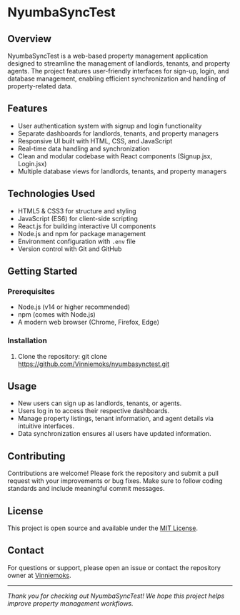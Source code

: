 # NyumbaSyncTest

## Overview
NyumbaSyncTest is a web-based property management application designed to streamline the management of landlords, tenants, and property agents. The project features user-friendly interfaces for sign-up, login, and database management, enabling efficient synchronization and handling of property-related data.

## Features
- User authentication system with signup and login functionality
- Separate dashboards for landlords, tenants, and property managers
- Responsive UI built with HTML, CSS, and JavaScript
- Real-time data handling and synchronization
- Clean and modular codebase with React components (Signup.jsx, Login.jsx)
- Multiple database views for landlords, tenants, and property managers

## Technologies Used
- HTML5 & CSS3 for structure and styling
- JavaScript (ES6) for client-side scripting
- React.js for building interactive UI components
- Node.js and npm for package management
- Environment configuration with `.env` file
- Version control with Git and GitHub

## Getting Started

### Prerequisites
- Node.js (v14 or higher recommended)
- npm (comes with Node.js)
- A modern web browser (Chrome, Firefox, Edge)

### Installation
1. Clone the repository:
git clone https://github.com/Vinniemoks/nyumbasynctest.git


## Usage
- New users can sign up as landlords, tenants, or agents.
- Users log in to access their respective dashboards.
- Manage property listings, tenant information, and agent details via intuitive interfaces.
- Data synchronization ensures all users have updated information.

## Contributing
Contributions are welcome! Please fork the repository and submit a pull request with your improvements or bug fixes. Make sure to follow coding standards and include meaningful commit messages.

## License
This project is open source and available under the [MIT License](LICENSE).

## Contact
For questions or support, please open an issue or contact the repository owner at [Vinniemoks](https://github.com/Vinniemoks).

---

*Thank you for checking out NyumbaSyncTest! We hope this project helps improve property management workflows.*

